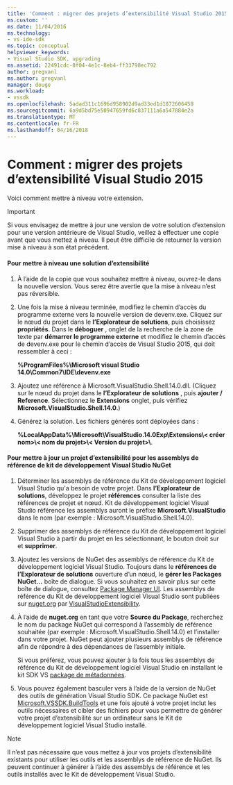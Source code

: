 ```yaml
---
title: 'Comment : migrer des projets d’extensibilité Visual Studio 2015 | Documents Microsoft'
ms.custom: ''
ms.date: 11/04/2016
ms.technology:
- vs-ide-sdk
ms.topic: conceptual
helpviewer_keywords:
- Visual Studio SDK, upgrading
ms.assetid: 22491cdc-8f04-4e1c-8eb4-ff33798ec792
author: gregvanl
ms.author: gregvanl
manager: douge
ms.workload:
- vssdk
ms.openlocfilehash: 5adad311c1696d958902d9ad33ed1d1872606458
ms.sourcegitcommit: 6a9d5bd75e50947659fd6c837111a6a547884e2a
ms.translationtype: MT
ms.contentlocale: fr-FR
ms.lasthandoff: 04/16/2018
---
```

# <a name="how-to-migrate-extensibility-projects-to-visual-studio-2015"></a>Comment : migrer des projets d’extensibilité Visual Studio 2015
Voici comment mettre à niveau votre extension.  
  
> [!IMPORTANT]
>  Si vous envisagez de mettre à jour une version de votre solution d’extension pour une version antérieure de Visual Studio, veillez à effectuer une copie avant que vous mettez à niveau. Il peut être difficile de retourner la version mise à niveau à son état précédent.  
  
#### <a name="to-upgrade-an-extensibility-solution"></a>Pour mettre à niveau une solution d’extensibilité  
  
1.  À l’aide de la copie que vous souhaitez mettre à niveau, ouvrez-le dans la nouvelle version. Vous serez être avertie que la mise à niveau n’est pas réversible.  
  
2.  Une fois la mise à niveau terminée, modifiez le chemin d’accès du programme externe vers la nouvelle version de devenv.exe. Cliquez sur le nœud du projet dans le **l’Explorateur de solutions**, puis choisissez **propriétés**. Dans le **déboguer** , onglet de la recherche de la zone de texte par **démarrer le programme externe** et modifiez le chemin d’accès de devenv.exe pour le chemin d’accès de Visual Studio 2015, qui doit ressembler à ceci :  
  
     **%ProgramFiles%\Microsoft visual Studio 14.0\Common7\IDE\devenv.exe**  
  
3.  Ajoutez une référence à Microsoft.VisualStudio.Shell.14.0.dll. (Cliquez sur le nœud du projet dans le **l’Explorateur de solutions** , puis **ajouter / Reference**. Sélectionnez le **Extensions** onglet, puis vérifiez **Microsoft.VisualStudio.Shell.14.0**.)  
  
4.  Générez la solution. Les fichiers générés sont déployées dans :  
  
     **%LocalAppData%\Microsoft\VisualStudio.14.0Exp\Extensions\\< créer nom\>\\< nom du projet\>\\< Version du projet\>\\**.  
  
#### <a name="to-update-an-extensibility-project-to-nuget-vs-sdk-reference-assemblies"></a>Pour mettre à jour un projet d’extensibilité pour les assemblys de référence de kit de développement Visual Studio NuGet  
  
1.  Déterminer les assemblys de référence du Kit de développement logiciel Visual Studio qu'a besoin de votre projet.  Dans **l’Explorateur de solutions**, développez le projet **références** consulter la liste des références de projet et nœud.  Kit de développement logiciel Visual Studio référence les assemblys auront le préfixe **Microsoft.VisualStudio** dans le nom (par exemple : Microsoft.VisualStudio.Shell.14.0).  
  
2.  Supprimer des assemblys de référence du Kit de développement logiciel Visual Studio à partir du projet en les sélectionnant, le bouton droit sur et **supprimer**.  
  
3.  Ajoutez les versions de NuGet des assemblys de référence du Kit de développement logiciel Visual Studio.  Toujours dans le **références de l’Explorateur de solutions** ouverture d’un nœud, le **gérer les Packages NuGet...**  boîte de dialogue.  Si vous souhaitez en savoir plus sur cette boîte de dialogue, consultez [Package Manager UI](/NuGet/Tools/Package-Manager-UI). Les assemblys de référence du Kit de développement logiciel Visual Studio sont publiées sur [nuget.org](http://www.nuget.org) par [VisualStudioExtensibility](http://www.nuget.org/profiles/VisualStudioExtensibility).  
  
4.  À l’aide de **nuget.org** en tant que votre **Source du Package**, recherchez le nom du package NuGet qui correspond à l’assembly de référence souhaitée (par exemple : Microsoft.VisualStudio.Shell.14.0) et l’installer dans votre projet.  NuGet peut ajouter plusieurs assemblys de référence afin de répondre à des dépendances de l’assembly initiale.  
  
     Si vous préférez, vous pouvez ajouter à la fois tous les assemblys de référence du Kit de développement logiciel Visual Studio en installant le kit SDK VS [package de métadonnées](http://www.nuget.org/packages/VSSDK_Reference_Assemblies).  
  
5.  Vous pouvez également basculer vers à l’aide de la version de NuGet des outils de génération Visual Studio SDK. Ce package NuGet est [Microsoft.VSSDK.BuildTools](http://www.nuget.org/packages/Microsoft.VSSDK.BuildTools) et une fois ajouté à votre projet inclut les outils nécessaires et cibler des fichiers pour vous permettre de générer votre projet d’extensibilité sur un ordinateur sans le Kit de développement logiciel Visual Studio installé.  
  
> [!NOTE]
>  Il n’est pas nécessaire que vous mettez à jour vos projets d’extensibilité existants pour utiliser les outils et les assemblys de référence de NuGet.  Ils peuvent continuer à générer à l’aide des assemblys de référence et les outils installés avec le Kit de développement Visual Studio.
